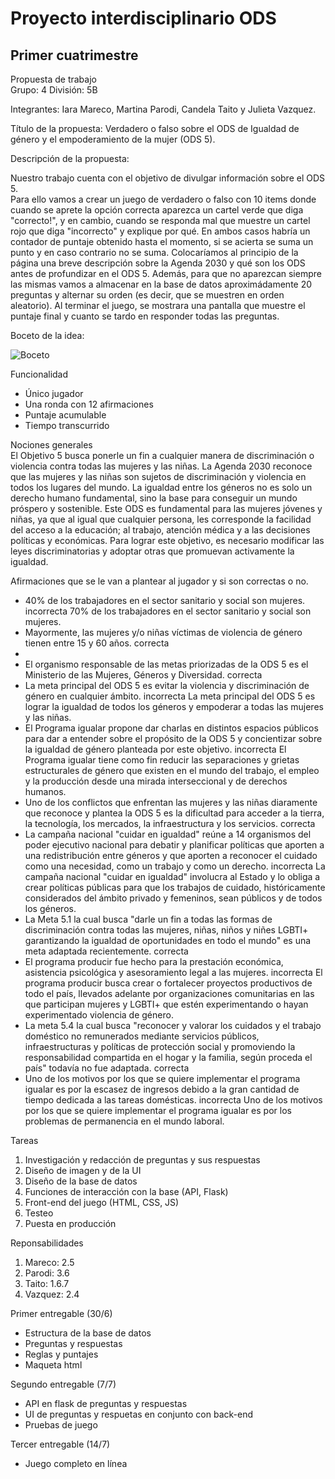 # Proyecto interdisciplinario ODS
## Primer cuatrimestre
Propuesta de trabajo<br/>
Grupo: 4 División: 5B 

Integrantes: Iara Mareco, Martina Parodi, Candela Taito y Julieta Vazquez.

Título de la propuesta: Verdadero o falso sobre el ODS de Igualdad de género y el empoderamiento de la mujer (ODS 5).

Descripción de la propuesta: <br/>

Nuestro trabajo cuenta con el objetivo de divulgar información sobre el ODS 5.<br/>
Para ello vamos a crear un juego de verdadero o falso con 10 items donde cuando se aprete la opción correcta aparezca un cartel verde que diga "correcto!", y en cambio, cuando se responda mal que muestre un cartel rojo que diga "incorrecto" y explique por qué. En ambos casos habría un contador de puntaje obtenido hasta el momento, si se acierta se suma un punto y en caso contrario no se suma. Colocaríamos al principio de la página una breve descripción sobre la Agenda 2030 y qué son los ODS antes de profundizar en el ODS 5. Además, para que no aparezcan siempre las mismas vamos a almacenar en la base de datos aproximádamente 20 preguntas y alternar su orden (es decir, que se muestren en orden aleatorio). Al terminar el juego, se mostrara una pantalla que muestre el puntaje final y cuanto se tardo en responder todas las preguntas.

Boceto de la idea:

![Boceto](https://user-images.githubusercontent.com/100932704/175573120-eaf5c856-8a73-48f9-a44b-be86ff9d837e.jpg)

Funcionalidad <br/>
- Único jugador <br/>
- Una ronda con 12 afirmaciones <br/>
- Puntaje acumulable <br/>
- Tiempo transcurrido <br/>

Nociones generales <br/>
El Objetivo 5 busca ponerle un fin a cualquier manera de discriminación o violencia contra todas las mujeres y las niñas.
La Agenda 2030 reconoce que las mujeres y las niñas son sujetos de discriminación y violencia en todos los lugares del mundo. La igualdad entre los géneros no es solo un derecho humano fundamental, sino la base para conseguir un mundo próspero y sostenible. Este ODS es fundamental para las mujeres jóvenes y niñas, ya que al igual que cualquier persona, les corresponde la facilidad del acceso a la educación; al trabajo, atención médica y a las decisiones políticas y económicas. Para  lograr este objetivo, es necesario modificar las leyes discriminatorias y adoptar otras que promuevan activamente la igualdad.

Afirmaciones que se le van a plantear al jugador y si son correctas o no. <br/>
- 40% de los trabajadores en el sector sanitario y social son mujeres. incorrecta
70% de los trabajadores en el sector sanitario y social son mujeres.
- Mayormente, las mujeres y/o niñas víctimas de violencia de género tienen entre  15 y 60 años. correcta
- 
- El organismo responsable de las metas priorizadas de la ODS 5
es el Ministerio de las Mujeres, Géneros y Diversidad. correcta
- La meta principal del ODS 5 es evitar la violencia y discriminación de género en cualquier ámbito. incorrecta
La meta principal del ODS 5 es lograr la igualdad de todos los géneros y empoderar a todas las mujeres y las niñas.
- El Programa igualar propone dar charlas en distintos espacios públicos para dar a entender sobre el propósito de la ODS 5 y 
concientizar sobre la igualdad de género planteada por este objetivo. incorrecta
El Programa igualar tiene como fin reducir las separaciones y grietas estructurales de género que existen en el mundo del trabajo, el empleo y la producción desde una mirada interseccional y de derechos humanos. 
- Uno de los conflictos que enfrentan las mujeres y las niñas diaramente que reconoce y plantea la ODS 5 es la dificultad  para acceder a la tierra, la tecnología, los mercados, la infraestructura y los servicios. correcta
- La campaña nacional "cuidar en igualdad" reúne a 14 organismos del poder ejecutivo nacional para debatir y planificar políticas que aporten a una redistribución entre géneros y que aporten a reconocer el cuidado como una necesidad, como un trabajo y como un derecho. incorrecta
La campaña nacional "cuidar en igualdad" involucra al Estado y lo obliga a crear políticas públicas para que los trabajos de cuidado, históricamente considerados del ámbito privado y femeninos, sean públicos y de todos los géneros.
- La Meta 5.1 la cual busca "darle un fin a todas las formas de discriminación contra todas las mujeres, niñas, niños y niñes LGBTI+ garantizando la igualdad de oportunidades en todo el mundo" es una meta adaptada recientemente. correcta
- El programa producir fue hecho para la prestación económica, asistencia psicológica y asesoramiento legal a las mujeres. incorrecta
El programa producir busca crear o fortalecer proyectos productivos de todo el país, llevados adelante por organizaciones comunitarias en las que participan mujeres y LGBTI+ que estén experimentando o hayan experimentado violencia de género.
- La meta 5.4 la cual busca "reconocer y valorar los cuidados y el trabajo doméstico no remunerados mediante servicios públicos, infraestructuras y políticas de protección social y promoviendo la responsabilidad compartida en el hogar y la familia, según proceda el país" todavía no fue adaptada. correcta
- Uno de los motivos por los que se quiere implementar el programa igualar
es por la escasez de ingresos debido a la gran cantidad de tiempo dedicada a las tareas domésticas. incorrecta
Uno de los motivos por los que se quiere implementar el programa igualar es por los problemas de permanencia en el mundo laboral.

Tareas <br/>
1. Investigación y redacción de preguntas y sus respuestas<br/>
2. Diseño de imagen y de la UI<br/> 
3. Diseño de la base de datos<br/>
4. Funciones de interacción con la base (API, Flask) <br/>
5. Front-end del juego (HTML, CSS, JS) <br/>
6. Testeo <br/>
7. Puesta en producción <br/>

Reponsabilidades <br/>
1. Mareco: 2.5 <br/>
2. Parodi: 3.6 <br/>
3. Taito: 1.6.7 <br/>
4. Vazquez: 2.4 <br/>

Primer entregable (30/6)
- Estructura de la base de datos<br/>
- Preguntas y respuestas<br/>
- Reglas y puntajes<br/>
- Maqueta html<br/>

Segundo entregable (7/7)
- API en flask de preguntas y respuestas<br/>
- UI de preguntas y respuetas en conjunto con back-end<br/>
- Pruebas de juego<br/>

Tercer entregable (14/7) <br/>
- Juego completo en línea




